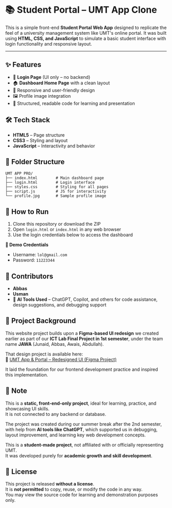 
# 📚 Student Portal – UMT App Clone

This is a simple front-end **Student Portal Web App** designed to replicate the feel of a university management system like UMT's online portal. It was built using **HTML, CSS, and JavaScript** to simulate a basic student interface with login functionality and responsive layout.

---
## ✨ Features

- 🔐 **Login Page** (UI only – no backend)
- 🏠 **Dashboard Home Page** with a clean layout
- 🎨 Responsive and user-friendly design
- 🖼️ Profile image integration
- 📄 Structured, readable code for learning and presentation

## 🛠️ Tech Stack

- **HTML5** – Page structure
- **CSS3** – Styling and layout
- **JavaScript** – Interactivity and behavior

## 📂 Folder Structure

```
UMT APP PRO/
├── index.html        # Main dashboard page
├── login.html        # Login interface
├── styles.css        # Styling for all pages
├── script.js         # JS for interactivity
└── profile.jpg       # Sample profile image
```

## 🚀 How to Run

1. Clone this repository or download the ZIP  
2. Open `login.html` or `index.html` in any web browser  
3. Use the login credentials below to access the dashboard

**🔑 Demo Credentials**  
- Username: `lol@gmail.com`  
- Password: `11223344`


## 👥 Contributors

- **Abbas** 
- **Usman**   
- 🤖 **AI Tools Used** – ChatGPT, Copilot, and others for code assistance, design suggestions, and debugging support



## 🔁 Project Background

This website project builds upon a **Figma-based UI redesign** we created earlier as part of our **ICT Lab Final Project in 1st semester**, under the team name **JAWA** (Junaid, Abbas, Awais, Abdullah).

That design project is available here:  
🔗 [UMT App & Portal – Redesigned UI (Figma Project)](https://github.com/Abbas192006/umt-app-ui-redesign)

It laid the foundation for our frontend development practice and inspired this implementation.

## 🧠 Note

This is a **static, front-end-only project**, ideal for learning, practice, and showcasing UI skills.  
It is not connected to any backend or database.

The project was created during our summer break after the 2nd semester, with help from **AI tools like ChatGPT**, which supported us in debugging, layout improvement, and learning key web development concepts.

This is a **student-made project**, not affiliated with or officially representing UMT.  
It was developed purely for **academic growth and skill development**.




## 📄 License

This project is released **without a license**.  
It is **not permitted** to copy, reuse, or modify the code in any way.  
You may view the source code for learning and demonstration purposes only.
